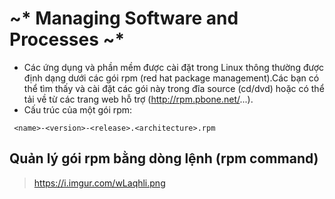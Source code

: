 # ~* Managing Software and Processes ~* 
- Các ứng dụng và phần mềm được cài đặt trong Linux thông thường được định dạng dưới các
gói rpm (red hat package management).Các bạn có thể tìm thấy và cài đặt các gói này trong
đĩa source (cd/dvd) hoặc có thể tải về từ các trang web hỗ trợ (http://rpm.pbone.net/...).
- Cấu trúc của một gói rpm:
```
 <name>-<version>-<release>.<architecture>.rpm
 ```
 ## Quản lý gói rpm bằng dòng lệnh (rpm command)
 
 > https://i.imgur.com/wLaqhli.png

